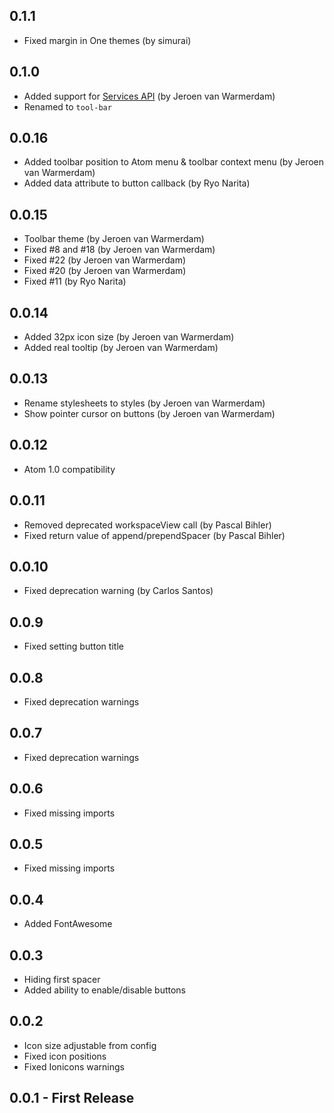 ## 0.1.1
* Fixed margin in One themes (by simurai)

## 0.1.0
* Added support for [Services API](https://atom.io/docs/latest/behind-atom-interacting-with-packages-via-services) (by Jeroen van Warmerdam)
* Renamed to `tool-bar`

## 0.0.16
* Added toolbar position to Atom menu & toolbar context menu (by Jeroen van Warmerdam)
* Added data attribute to button callback (by Ryo Narita)

## 0.0.15
* Toolbar theme (by Jeroen van Warmerdam)
* Fixed #8 and #18 (by Jeroen van Warmerdam)
* Fixed #22 (by Jeroen van Warmerdam)
* Fixed #20 (by Jeroen van Warmerdam)
* Fixed #11 (by Ryo Narita)

## 0.0.14
* Added 32px icon size (by Jeroen van Warmerdam)
* Added real tooltip (by Jeroen van Warmerdam)

## 0.0.13
* Rename stylesheets to styles (by Jeroen van Warmerdam)
* Show pointer cursor on buttons (by Jeroen van Warmerdam)

## 0.0.12
* Atom 1.0 compatibility

## 0.0.11
* Removed deprecated workspaceView call (by Pascal Bihler)
* Fixed return value of append/prependSpacer (by Pascal Bihler)

## 0.0.10
* Fixed deprecation warning (by Carlos Santos)

## 0.0.9
* Fixed setting button title

## 0.0.8
* Fixed deprecation warnings

## 0.0.7
* Fixed deprecation warnings

## 0.0.6
* Fixed missing imports

## 0.0.5
* Fixed missing imports

## 0.0.4
* Added FontAwesome

## 0.0.3
* Hiding first spacer
* Added ability to enable/disable buttons

## 0.0.2
* Icon size adjustable from config
* Fixed icon positions
* Fixed Ionicons warnings

## 0.0.1 - First Release
